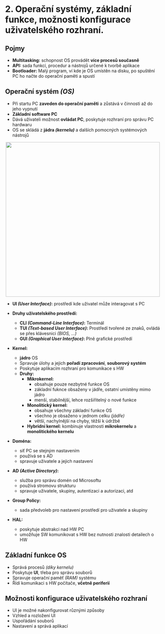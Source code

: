 # 2. Operační systémy, základní funkce, možnosti konfigurace uživatelského rozhraní.

## Pojmy
- **Multitasking:** schopnost OS provádět **více procesů současně**
- **API:** sada funkcí, procedur a nástrojů určené k tvorbě aplikace
- **Bootloader:** Malý program, ví kde je OS umístěn na disku, po spuštění PC ho načte do operační paměti a spustí

## Operační systém _(OS)_
- Při startu PC **zaveden do operační paměti** a zůstává v činnosti až do jeho vypnutí
- **Základní software PC**
- Dává uživateli možnost **ovládat PC**, poskytuje rozhraní pro správu PC hardwaru
- OS se skládá z **jádra _(kernelu)_** a dalších pomocných systémových nástrojů 

<p align="center"> 
  <img src="https://miro.medium.com/v2/resize:fit:576/1*qP4o1MC023dp1r_n5PRhVw.png" width="500" height="auto"/>
</p>  

- **UI _(User Interface)_:** prostředí kde uživatel může interagovat s PC
- **Druhy uživatelského prostředí:**
  - **CLI _(Command-Line Interface)_:** Terminál
  - **TUI _(Text-based User Interface)_:** Prostředí tvořené ze znaků, ovládá se přes klávesnici _(BIOS, ...)_
  - **GUI _(Graphical User Interface)_:** Plně grafické prostředí

- **Kernel:**
  - **jádro** OS
  - Spravuje úlohy a jejich **pořadí zpracování**, **souborový systém**
  - Poskytuje aplikacím rozhraní pro komunikace s HW
  - **Druhy:**
    - **Mikrokernel:**
      - obsahuje pouze nezbytné funkce OS
      - základní fuknce obsaženy v jádře, ostatní umístěny mimo jádro
      - menší, stabilnější, lehce rozšiřitelný o nové funkce
    - **Monolitický kernel:**
      - obsahuje všechny základní funkce OS
      - všechno je obsaženo v jednom celku _(jádře)_
      - větší, nachylnější na chyby, těžší k údržbě
    - **Hybridní kernel:** kombinuje vlastnosti **mikrokernelu** a **monolitického kernelu**

- **Doména:**
  - síť PC se stejným nastavením
  - používá se s AD
  - spravuje uživatele a jejich nastavení

- **AD _(Active Directory)_:**
  - služba pro správu domén od Microsoftu
  - používá stromovu strukturu
  - spravuje uživatele, skupiny, autentizaci a autorizaci, atd
 
- **Group Policy:**
  - sada předvoleb pro nastavení prostředí pro uživatele a skupiny
    
- **HAL:**
  - poskytuje abstrakci nad HW PC
  - umožňuje SW komunikovat s HW bez nutnosti znalosti detailech o HW
      
## Základní funkce OS
- Správá procesů _(díky kernelu)_
- Poskytuje **UI**, třeba pro správu souborů
- Spravuje operační paměť _(RAM)_ systému
- Řídí komunikaci s HW počítače, **včetně periferií**

## Možnosti konfigurace uživatelského rozhraní
- UI je možné nakonfigurovat různými způsoby
- Vzhled a rozložení UI
- Uspořádání souborů
- Nastavení a správá aplikací
